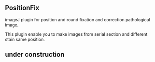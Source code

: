 ## PositionFix

imageJ plugin for position and round fixation and correction pathological image.

This plugin enable you to make images from serial section and different stain same position.

## under construction